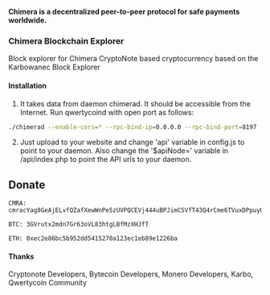 

**Chimera is a decentralized peer-to-peer protocol for safe payments worldwide.**

### Chimera Blockchain Explorer

Block explorer for Chimera CryptoNote based cryptocurrency based on the Karbowanec Block Explorer

#### Installation

1) It takes data from daemon chimerad. It should be accessible from the Internet. Run qwertycoind with open port as follows:
```bash
./chimerad --enable-cors=* --rpc-bind-ip=0.0.0.0 --rpc-bind-port=8197
```
2) Just upload to your website and change 'api' variable in config.js to point to your daemon. Also change the '$apiNode=' variable in /api/index.php to point the API urls to your daemon.

## Donate

```
CMRA: cmracYag8GeAjELvfQZafXewWnPe5zUVPQCEVj444uBPJimCSVfT43Q4rCme6TVuxDPpuyUKs8q5PcJWf1w568HtcHUYyc75Gmh
```
```
BTC: 3GVrutx2mdn7Gr63oVL83htgLBfMzXHJfT
```
```
ETH: 0xec2e86bc5b952dd5415270a123ec1eb89e1226ba
```

#### Thanks

Cryptonote Developers, Bytecoin Developers, Monero Developers, Karbo, Qwertycoin Community
